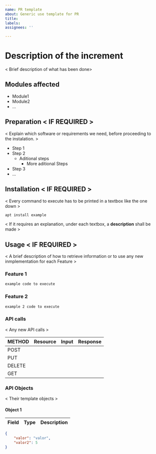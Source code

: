 ```yaml
---
name: PR template
about: Generic use template for PR
title: 
labels: 
assignees: ''

---
```


# Description of the increment

< Brief description of what has been done>

## Modules affected
- Module1
- Module2
- ...

## Preparation < IF REQUIRED >

< Explain which software or requirements we need, before proceeding to the instalation. >

- Step 1
- Step 2
    -  Aditional steps
        - More aditional Steps  
- Step 3
- ...


## Installation < IF REQUIRED >

< Every command to execute has to be printed in a textbox like the one down >

```bash
apt install example
```

< If it requires an explanation, under each textbox, a **description** shall be made >

## Usage < IF REQUIRED >
< A brief description of how to retrieve information or to use any new inmplementation for each Feature >
### Feature 1
```bash
example code to execute
```
### Feature 2
```bash
example 2 code to execute
```
### API calls
< Any new API calls >

| METHOD | Resource |  Input  | Response |
|--------|----------|---------|----------|
| POST   |          |         |          |
| PUT    |          |         |          |
| DELETE |          |         |          |
| GET    |          |         |          |
### API Objects
< Their template objects >
#### Object 1
| Field | Type |  Description |
|--------|----------|---------|

```json
{
    "valor": "valor",
    "valor2": 5
}
```